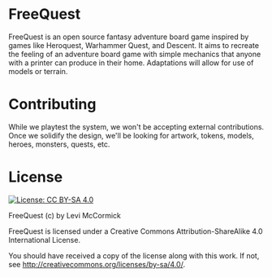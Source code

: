 # FreeQuest
FreeQuest is an open source fantasy adventure board game inspired by games like Heroquest, Warhammer Quest, and Descent. It aims to recreate the feeling of an adventure board game with simple mechanics that anyone with a printer can produce in their home. Adaptations will allow for use of models or terrain.

# Contributing

While we playtest the system, we won't be accepting external contributions. Once we solidify the design, we'll be looking for artwork, tokens, models, heroes, monsters, quests, etc.

# License

[![License: CC BY-SA 4.0](https://img.shields.io/badge/License-CC%20BY--SA%204.0-lightgrey.svg)](https://creativecommons.org/licenses/by-sa/4.0/)


FreeQuest (c) by Levi McCormick

FreeQuest is licensed under a Creative Commons Attribution-ShareAlike 4.0 International License.

You should have received a copy of the license along with this work. If not, see <http://creativecommons.org/licenses/by-sa/4.0/>.
